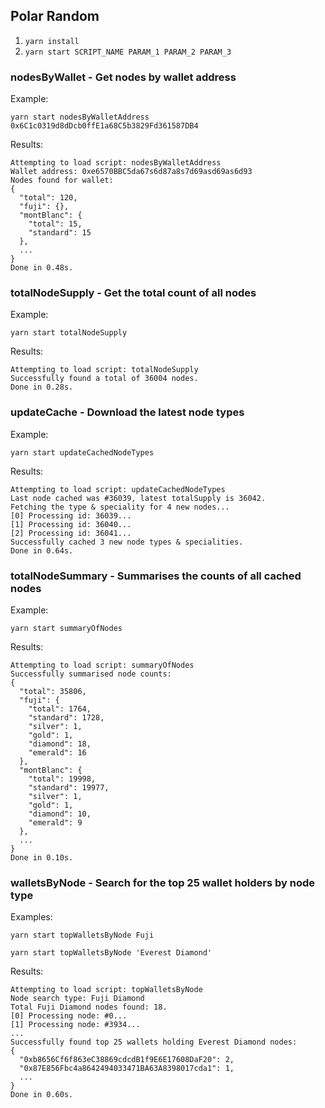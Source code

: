 ## Polar Random

1. `yarn install`
2. `yarn start SCRIPT_NAME PARAM_1 PARAM_2 PARAM_3`

### nodesByWallet - Get nodes by wallet address

Example:

`yarn start nodesByWalletAddress 0x6C1c0319d8dDcb0ffE1a68C5b3829Fd361587DB4`

Results:

```
Attempting to load script: nodesByWalletAddress
Wallet address: 0xe6570BBC5da67s6d87a8s7d69asd69as6d93
Nodes found for wallet:
{                   
  "total": 120,     
  "fuji": {},       
  "montBlanc": {    
    "total": 15,    
    "standard": 15  
  },                
  ...
}
Done in 0.48s.
```

### totalNodeSupply - Get the total count of all nodes

Example:

`yarn start totalNodeSupply`

Results:

```
Attempting to load script: totalNodeSupply
Successfully found a total of 36004 nodes.
Done in 0.28s.
```

### updateCache - Download the latest node types

Example:

`yarn start updateCachedNodeTypes`

Results:

```
Attempting to load script: updateCachedNodeTypes
Last node cached was #36039, latest totalSupply is 36042.
Fetching the type & speciality for 4 new nodes...
[0] Processing id: 36039...
[1] Processing id: 36040...
[2] Processing id: 36041...
Successfully cached 3 new node types & specialities.
Done in 0.64s.
```

### totalNodeSummary - Summarises the counts of all cached nodes 

Example:

`yarn start summaryOfNodes`

Results:

```
Attempting to load script: summaryOfNodes
Successfully summarised node counts:
{
  "total": 35806,
  "fuji": {
    "total": 1764,
    "standard": 1728,
    "silver": 1,
    "gold": 1,
    "diamond": 18,
    "emerald": 16
  },
  "montBlanc": {
    "total": 19998,
    "standard": 19977,
    "silver": 1,
    "gold": 1,
    "diamond": 10,
    "emerald": 9
  },
  ...
}
Done in 0.10s.
```


### walletsByNode - Search for the top 25 wallet holders by node type

Examples:

`yarn start topWalletsByNode Fuji`

`yarn start topWalletsByNode 'Everest Diamond'`

Results:

```
Attempting to load script: topWalletsByNode
Node search type: Fuji Diamond
Total Fuji Diamond nodes found: 18.
[0] Processing node: #0...
[1] Processing node: #3934...
...
Successfully found top 25 wallets holding Everest Diamond nodes:
{
  "0xb8656Cf6f863eC38869cdcdB1f9E6E17608DaF20": 2,
  "0x87E856Fbc4a8642494033471BA63A8398017cda1": 1,
  ...
}
Done in 0.60s.
```
